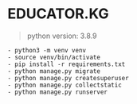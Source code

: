 # EDUCATOR.KG

> python version: 3.8.9

```
- python3 -m venv venv
- source venv/bin/activate
- pip install -r requirements.txt
- python manage.py migrate
- python manage.py createsuperuser
- python manage.py collectstatic
- python manage.py runserver
```
